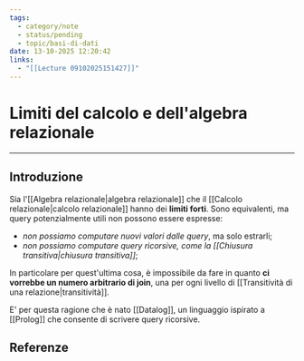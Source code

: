 ```yaml
---
tags:
  - category/note
  - status/pending
  - topic/basi-di-dati
date: 13-10-2025 12:20:42
links:
  - "[[Lecture 09102025151427]]"
---
```

# Limiti del calcolo e dell'algebra relazionale
---
## Introduzione
Sia l'[[Algebra relazionale|algebra relazionale]] che il [[Calcolo relazionale|calcolo relazionale]] hanno dei **limiti forti**. Sono equivalenti, ma query potenzialmente utili non possono essere espresse:
- _non possiamo computare nuovi valori dalle query_, ma solo estrarli;
- _non possiamo computare query ricorsive, come la [[Chiusura transitiva|chiusura transitiva]]_;

In particolare per quest'ultima cosa, è impossibile da fare in quanto **ci vorrebbe un numero arbitrario di join**, una per ogni livello di [[Transitività di una relazione|transitività]].

E' per questa ragione che è nato [[Datalog]], un linguaggio ispirato a [[Prolog]] che consente di scrivere query ricorsive.

## Referenze